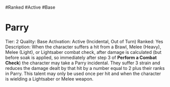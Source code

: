 #Ranked
#Active
#Base

# Parry
Tier: 2
Quality: Base
Activation: Active (Incidental, Out of Turn)
Ranked: Yes
Description: When the character suffers a hit from a Brawl, Melee (Heavy), Melee (Light), or Lightsaber combat check, after damage is calculated (but before soak is applied, so immediately after step 3 of **Perform a Combat Check**) the character may take a Parry incidental. They suffer 3 strain and reduces the damage dealt by that hit by a number equal to 2 plus their ranks in Parry. This talent may only be used once per hit and when the character is wielding a Lightsaber or Melee weapon. 